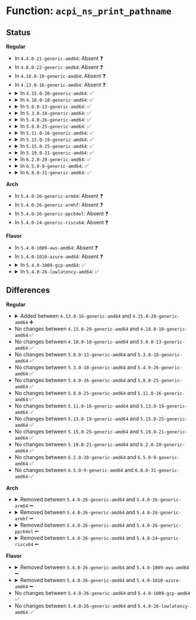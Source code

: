 # Function: <code>acpi_ns_print_pathname</code>

## Status
<b>Regular</b>
<ul>
<li>
In <code>4.4.0-21-generic-amd64</code>: Absent ❓
</li>
<li>
In <code>4.8.0-22-generic-amd64</code>: Absent ❓
</li>
<li>
In <code>4.10.0-19-generic-amd64</code>: Absent ❓
</li>
<li>
In <code>4.13.0-16-generic-amd64</code>: Absent ❓
</li>
<li>
<details>
<summary>In <code>4.15.0-20-generic-amd64</code>: ✅</summary>

```c
void acpi_ns_print_pathname(u32 num_segments, const char * pathname)
```

```json
{
  "name": "acpi_ns_print_pathname",
  "collision_type": "Unique Global",
  "inline_type": "No",
  "funcs": [
    {
      "addr": 18446744071584549861,
      "name": "acpi_ns_print_pathname",
      "external": true,
      "loc": "drivers/acpi/acpica/nsdump.c:84",
      "file": "drivers/acpi/acpica/nsdump.c",
      "inline": "seen, unknown",
      "caller_inline": [],
      "caller_func": [
        "drivers/acpi/acpica/nsaccess.c:acpi_ns_lookup"
      ]
    }
  ],
  "symbols": [
    {
      "addr": 18446744071584549861,
      "name": "acpi_ns_print_pathname",
      "section": ".text",
      "bind": "STB_GLOBAL",
      "size": 196
    }
  ]
}
```
</details>
</li>
<li>
<details>
<summary>In <code>4.18.0-10-generic-amd64</code>: ✅</summary>

```c
void acpi_ns_print_pathname(u32 num_segments, const char * pathname)
```

```json
{
  "name": "acpi_ns_print_pathname",
  "collision_type": "Unique Global",
  "inline_type": "No",
  "funcs": [
    {
      "addr": 18446744071584774349,
      "name": "acpi_ns_print_pathname",
      "external": true,
      "loc": "drivers/acpi/acpica/nsdump.c:50",
      "file": "drivers/acpi/acpica/nsdump.c",
      "inline": "seen, unknown",
      "caller_inline": [],
      "caller_func": [
        "drivers/acpi/acpica/nsaccess.c:acpi_ns_lookup"
      ]
    }
  ],
  "symbols": [
    {
      "addr": 18446744071584774349,
      "name": "acpi_ns_print_pathname",
      "section": ".text",
      "bind": "STB_GLOBAL",
      "size": 196
    }
  ]
}
```
</details>
</li>
<li>
<details>
<summary>In <code>5.0.0-13-generic-amd64</code>: ✅</summary>

```c
void acpi_ns_print_pathname(u32 num_segments, const char * pathname)
```

```json
{
  "name": "acpi_ns_print_pathname",
  "collision_type": "Unique Global",
  "inline_type": "No",
  "funcs": [
    {
      "addr": 18446744071584876216,
      "name": "acpi_ns_print_pathname",
      "external": true,
      "loc": "drivers/acpi/acpica/nsdump.c:50",
      "file": "drivers/acpi/acpica/nsdump.c",
      "inline": "seen, unknown",
      "caller_inline": [],
      "caller_func": [
        "drivers/acpi/acpica/nsaccess.c:acpi_ns_lookup"
      ]
    }
  ],
  "symbols": [
    {
      "addr": 18446744071584876216,
      "name": "acpi_ns_print_pathname",
      "section": ".text",
      "bind": "STB_GLOBAL",
      "size": 196
    }
  ]
}
```
</details>
</li>
<li>
<details>
<summary>In <code>5.3.0-18-generic-amd64</code>: ✅</summary>

```c
void acpi_ns_print_pathname(u32 num_segments, const char * pathname)
```

```json
{
  "name": "acpi_ns_print_pathname",
  "collision_type": "Unique Global",
  "inline_type": "No",
  "funcs": [
    {
      "addr": 18446744071585080109,
      "name": "acpi_ns_print_pathname",
      "external": true,
      "loc": "drivers/acpi/acpica/nsdump.c:50",
      "file": "drivers/acpi/acpica/nsdump.c",
      "inline": "seen, unknown",
      "caller_inline": [],
      "caller_func": [
        "drivers/acpi/acpica/nsaccess.c:acpi_ns_lookup"
      ]
    }
  ],
  "symbols": [
    {
      "addr": 18446744071585080109,
      "name": "acpi_ns_print_pathname",
      "section": ".text",
      "bind": "STB_GLOBAL",
      "size": 188
    }
  ]
}
```
</details>
</li>
<li>
<details>
<summary>In <code>5.4.0-26-generic-amd64</code>: ✅</summary>

```c
void acpi_ns_print_pathname(u32 num_segments, const char * pathname)
```

```json
{
  "name": "acpi_ns_print_pathname",
  "collision_type": "Unique Global",
  "inline_type": "No",
  "funcs": [
    {
      "addr": 18446744071585216452,
      "name": "acpi_ns_print_pathname",
      "external": true,
      "loc": "drivers/acpi/acpica/nsdump.c:50",
      "file": "drivers/acpi/acpica/nsdump.c",
      "inline": "seen, unknown",
      "caller_inline": [],
      "caller_func": [
        "drivers/acpi/acpica/nsaccess.c:acpi_ns_lookup"
      ]
    }
  ],
  "symbols": [
    {
      "addr": 18446744071585216452,
      "name": "acpi_ns_print_pathname",
      "section": ".text",
      "bind": "STB_GLOBAL",
      "size": 188
    }
  ]
}
```
</details>
</li>
<li>
<details>
<summary>In <code>5.8.0-25-generic-amd64</code>: ✅</summary>

```c
void acpi_ns_print_pathname(u32 num_segments, const char * pathname)
```

```json
{
  "name": "acpi_ns_print_pathname",
  "collision_type": "Unique Global",
  "inline_type": "No",
  "funcs": [
    {
      "addr": 18446744071585922266,
      "name": "acpi_ns_print_pathname",
      "external": true,
      "loc": "drivers/acpi/acpica/nsdump.c:50",
      "file": "drivers/acpi/acpica/nsdump.c",
      "inline": "seen, unknown",
      "caller_inline": [],
      "caller_func": [
        "drivers/acpi/acpica/nsaccess.c:acpi_ns_lookup"
      ]
    }
  ],
  "symbols": [
    {
      "addr": 18446744071585922266,
      "name": "acpi_ns_print_pathname",
      "section": ".text",
      "bind": "STB_GLOBAL",
      "size": 188
    }
  ]
}
```
</details>
</li>
<li>
<details>
<summary>In <code>5.11.0-16-generic-amd64</code>: ✅</summary>

```c
void acpi_ns_print_pathname(u32 num_segments, const char * pathname)
```

```json
{
  "name": "acpi_ns_print_pathname",
  "collision_type": "Unique Global",
  "inline_type": "No",
  "funcs": [
    {
      "addr": 18446744071586043987,
      "name": "acpi_ns_print_pathname",
      "external": true,
      "loc": "drivers/acpi/acpica/nsdump.c:50",
      "file": "drivers/acpi/acpica/nsdump.c",
      "inline": "seen, unknown",
      "caller_inline": [],
      "caller_func": [
        "drivers/acpi/acpica/nsaccess.c:acpi_ns_lookup"
      ]
    }
  ],
  "symbols": [
    {
      "addr": 18446744071586043987,
      "name": "acpi_ns_print_pathname",
      "section": ".text",
      "bind": "STB_GLOBAL",
      "size": 188
    }
  ]
}
```
</details>
</li>
<li>
<details>
<summary>In <code>5.13.0-19-generic-amd64</code>: ✅</summary>

```c
void acpi_ns_print_pathname(u32 num_segments, const char * pathname)
```

```json
{
  "name": "acpi_ns_print_pathname",
  "collision_type": "Unique Global",
  "inline_type": "No",
  "funcs": [
    {
      "addr": 18446744071585920831,
      "name": "acpi_ns_print_pathname",
      "external": true,
      "loc": "drivers/acpi/acpica/nsdump.c:50",
      "file": "drivers/acpi/acpica/nsdump.c",
      "inline": "seen, unknown",
      "caller_inline": [],
      "caller_func": [
        "drivers/acpi/acpica/nsaccess.c:acpi_ns_lookup"
      ]
    }
  ],
  "symbols": [
    {
      "addr": 18446744071585920831,
      "name": "acpi_ns_print_pathname",
      "section": ".text",
      "bind": "STB_GLOBAL",
      "size": 188
    }
  ]
}
```
</details>
</li>
<li>
<details>
<summary>In <code>5.15.0-25-generic-amd64</code>: ✅</summary>

```c
void acpi_ns_print_pathname(u32 num_segments, const char * pathname)
```

```json
{
  "name": "acpi_ns_print_pathname",
  "collision_type": "Unique Global",
  "inline_type": "No",
  "funcs": [
    {
      "addr": 18446744071586408948,
      "name": "acpi_ns_print_pathname",
      "external": true,
      "loc": "drivers/acpi/acpica/nsdump.c:50",
      "file": "drivers/acpi/acpica/nsdump.c",
      "inline": "seen, unknown",
      "caller_inline": [],
      "caller_func": [
        "drivers/acpi/acpica/nsaccess.c:acpi_ns_lookup"
      ]
    }
  ],
  "symbols": [
    {
      "addr": 18446744071586408948,
      "name": "acpi_ns_print_pathname",
      "section": ".text",
      "bind": "STB_GLOBAL",
      "size": 188
    }
  ]
}
```
</details>
</li>
<li>
<details>
<summary>In <code>5.19.0-21-generic-amd64</code>: ✅</summary>

```c
void acpi_ns_print_pathname(u32 num_segments, const char * pathname)
```

```json
{
  "name": "acpi_ns_print_pathname",
  "collision_type": "Unique Global",
  "inline_type": "No",
  "funcs": [
    {
      "addr": 18446744071587658715,
      "name": "acpi_ns_print_pathname",
      "external": true,
      "loc": "drivers/acpi/acpica/nsdump.c:50",
      "file": "drivers/acpi/acpica/nsdump.c",
      "inline": "seen, unknown",
      "caller_inline": [],
      "caller_func": [
        "drivers/acpi/acpica/nsaccess.c:acpi_ns_lookup"
      ]
    }
  ],
  "symbols": [
    {
      "addr": 18446744071587658715,
      "name": "acpi_ns_print_pathname",
      "section": ".text",
      "bind": "STB_GLOBAL",
      "size": 228
    }
  ]
}
```
</details>
</li>
<li>
<details>
<summary>In <code>6.2.0-20-generic-amd64</code>: ✅</summary>

```c
void acpi_ns_print_pathname(u32 num_segments, const char * pathname)
```

```json
{
  "name": "acpi_ns_print_pathname",
  "collision_type": "Unique Global",
  "inline_type": "No",
  "funcs": [
    {
      "addr": 18446744071588963648,
      "name": "acpi_ns_print_pathname",
      "external": true,
      "loc": "drivers/acpi/acpica/nsdump.c:50",
      "file": "drivers/acpi/acpica/nsdump.c",
      "inline": "seen, unknown",
      "caller_inline": [],
      "caller_func": [
        "drivers/acpi/acpica/nsaccess.c:acpi_ns_lookup",
        "drivers/acpi/acpica/nsaccess.c:acpi_ns_lookup"
      ]
    }
  ],
  "symbols": [
    {
      "addr": 18446744071588963648,
      "name": "acpi_ns_print_pathname",
      "section": ".text",
      "bind": "STB_GLOBAL",
      "size": 233
    }
  ]
}
```
</details>
</li>
<li>
<details>
<summary>In <code>6.5.0-9-generic-amd64</code>: ✅</summary>

```c
void acpi_ns_print_pathname(u32 num_segments, const char * pathname)
```

```json
{
  "name": "acpi_ns_print_pathname",
  "collision_type": "Unique Global",
  "inline_type": "No",
  "funcs": [
    {
      "addr": 18446744071589253728,
      "name": "acpi_ns_print_pathname",
      "external": true,
      "loc": "drivers/acpi/acpica/nsdump.c:50",
      "file": "drivers/acpi/acpica/nsdump.c",
      "inline": "seen, unknown",
      "caller_inline": [],
      "caller_func": [
        "drivers/acpi/acpica/nsaccess.c:acpi_ns_lookup",
        "drivers/acpi/acpica/nsaccess.c:acpi_ns_lookup"
      ]
    }
  ],
  "symbols": [
    {
      "addr": 18446744071589253728,
      "name": "acpi_ns_print_pathname",
      "section": ".text",
      "bind": "STB_GLOBAL",
      "size": 233
    }
  ]
}
```
</details>
</li>
<li>
<details>
<summary>In <code>6.8.0-31-generic-amd64</code>: ✅</summary>

```c
void acpi_ns_print_pathname(u32 num_segments, const char * pathname)
```

```json
{
  "name": "acpi_ns_print_pathname",
  "collision_type": "Unique Global",
  "inline_type": "No",
  "funcs": [
    {
      "addr": 18446744071589560352,
      "name": "acpi_ns_print_pathname",
      "external": true,
      "loc": "drivers/acpi/acpica/nsdump.c:50",
      "file": "drivers/acpi/acpica/nsdump.c",
      "inline": "seen, unknown",
      "caller_inline": [],
      "caller_func": [
        "drivers/acpi/acpica/nsaccess.c:acpi_ns_lookup",
        "drivers/acpi/acpica/nsaccess.c:acpi_ns_lookup"
      ]
    }
  ],
  "symbols": [
    {
      "addr": 18446744071589560352,
      "name": "acpi_ns_print_pathname",
      "section": ".text",
      "bind": "STB_GLOBAL",
      "size": 233
    }
  ]
}
```
</details>
</li>
</ul>
<b>Arch</b>
<ul>
<li>
In <code>5.4.0-26-generic-arm64</code>: Absent ❓
</li>
<li>
In <code>5.4.0-26-generic-armhf</code>: Absent ❓
</li>
<li>
In <code>5.4.0-26-generic-ppc64el</code>: Absent ❓
</li>
<li>
In <code>5.4.0-24-generic-riscv64</code>: Absent ❓
</li>
</ul>
<b>Flavor</b>
<ul>
<li>
In <code>5.4.0-1009-aws-amd64</code>: Absent ❓
</li>
<li>
In <code>5.4.0-1010-azure-amd64</code>: Absent ❓
</li>
<li>
<details>
<summary>In <code>5.4.0-1009-gcp-amd64</code>: ✅</summary>

```c
void acpi_ns_print_pathname(u32 num_segments, const char * pathname)
```

```json
{
  "name": "acpi_ns_print_pathname",
  "collision_type": "Unique Global",
  "inline_type": "No",
  "funcs": [
    {
      "addr": 18446744071585168036,
      "name": "acpi_ns_print_pathname",
      "external": true,
      "loc": "drivers/acpi/acpica/nsdump.c:50",
      "file": "drivers/acpi/acpica/nsdump.c",
      "inline": "seen, unknown",
      "caller_inline": [],
      "caller_func": [
        "drivers/acpi/acpica/nsaccess.c:acpi_ns_lookup"
      ]
    }
  ],
  "symbols": [
    {
      "addr": 18446744071585168036,
      "name": "acpi_ns_print_pathname",
      "section": ".text",
      "bind": "STB_GLOBAL",
      "size": 188
    }
  ]
}
```
</details>
</li>
<li>
<details>
<summary>In <code>5.4.0-26-lowlatency-amd64</code>: ✅</summary>

```c
void acpi_ns_print_pathname(u32 num_segments, const char * pathname)
```

```json
{
  "name": "acpi_ns_print_pathname",
  "collision_type": "Unique Global",
  "inline_type": "No",
  "funcs": [
    {
      "addr": 18446744071585274196,
      "name": "acpi_ns_print_pathname",
      "external": true,
      "loc": "drivers/acpi/acpica/nsdump.c:50",
      "file": "drivers/acpi/acpica/nsdump.c",
      "inline": "seen, unknown",
      "caller_inline": [],
      "caller_func": [
        "drivers/acpi/acpica/nsaccess.c:acpi_ns_lookup"
      ]
    }
  ],
  "symbols": [
    {
      "addr": 18446744071585274196,
      "name": "acpi_ns_print_pathname",
      "section": ".text",
      "bind": "STB_GLOBAL",
      "size": 188
    }
  ]
}
```
</details>
</li>
</ul>

## Differences
<b>Regular</b>
<ul>
<li>
<details>
<summary>Added between <code>4.13.0-16-generic-amd64</code> and <code>4.15.0-20-generic-amd64</code> ➕</summary>

```c
void acpi_ns_print_pathname(u32 num_segments, const char * pathname)
```
</details>
</li>
<li>
No changes between <code>4.15.0-20-generic-amd64</code> and <code>4.18.0-10-generic-amd64</code> ✅
</li>
<li>
No changes between <code>4.18.0-10-generic-amd64</code> and <code>5.0.0-13-generic-amd64</code> ✅
</li>
<li>
No changes between <code>5.0.0-13-generic-amd64</code> and <code>5.3.0-18-generic-amd64</code> ✅
</li>
<li>
No changes between <code>5.3.0-18-generic-amd64</code> and <code>5.4.0-26-generic-amd64</code> ✅
</li>
<li>
No changes between <code>5.4.0-26-generic-amd64</code> and <code>5.8.0-25-generic-amd64</code> ✅
</li>
<li>
No changes between <code>5.8.0-25-generic-amd64</code> and <code>5.11.0-16-generic-amd64</code> ✅
</li>
<li>
No changes between <code>5.11.0-16-generic-amd64</code> and <code>5.13.0-19-generic-amd64</code> ✅
</li>
<li>
No changes between <code>5.13.0-19-generic-amd64</code> and <code>5.15.0-25-generic-amd64</code> ✅
</li>
<li>
No changes between <code>5.15.0-25-generic-amd64</code> and <code>5.19.0-21-generic-amd64</code> ✅
</li>
<li>
No changes between <code>5.19.0-21-generic-amd64</code> and <code>6.2.0-20-generic-amd64</code> ✅
</li>
<li>
No changes between <code>6.2.0-20-generic-amd64</code> and <code>6.5.0-9-generic-amd64</code> ✅
</li>
<li>
No changes between <code>6.5.0-9-generic-amd64</code> and <code>6.8.0-31-generic-amd64</code> ✅
</li>
</ul>
<b>Arch</b>
<ul>
<li>
<details>
<summary>Removed between <code>5.4.0-26-generic-amd64</code> and <code>5.4.0-26-generic-arm64</code> ➖</summary>

```c
void acpi_ns_print_pathname(u32 num_segments, const char * pathname)
```
</details>
</li>
<li>
<details>
<summary>Removed between <code>5.4.0-26-generic-amd64</code> and <code>5.4.0-26-generic-armhf</code> ➖</summary>

```c
void acpi_ns_print_pathname(u32 num_segments, const char * pathname)
```
</details>
</li>
<li>
<details>
<summary>Removed between <code>5.4.0-26-generic-amd64</code> and <code>5.4.0-26-generic-ppc64el</code> ➖</summary>

```c
void acpi_ns_print_pathname(u32 num_segments, const char * pathname)
```
</details>
</li>
<li>
<details>
<summary>Removed between <code>5.4.0-26-generic-amd64</code> and <code>5.4.0-24-generic-riscv64</code> ➖</summary>

```c
void acpi_ns_print_pathname(u32 num_segments, const char * pathname)
```
</details>
</li>
</ul>
<b>Flavor</b>
<ul>
<li>
<details>
<summary>Removed between <code>5.4.0-26-generic-amd64</code> and <code>5.4.0-1009-aws-amd64</code> ➖</summary>

```c
void acpi_ns_print_pathname(u32 num_segments, const char * pathname)
```
</details>
</li>
<li>
<details>
<summary>Removed between <code>5.4.0-26-generic-amd64</code> and <code>5.4.0-1010-azure-amd64</code> ➖</summary>

```c
void acpi_ns_print_pathname(u32 num_segments, const char * pathname)
```
</details>
</li>
<li>
No changes between <code>5.4.0-26-generic-amd64</code> and <code>5.4.0-1009-gcp-amd64</code> ✅
</li>
<li>
No changes between <code>5.4.0-26-generic-amd64</code> and <code>5.4.0-26-lowlatency-amd64</code> ✅
</li>
</ul>
